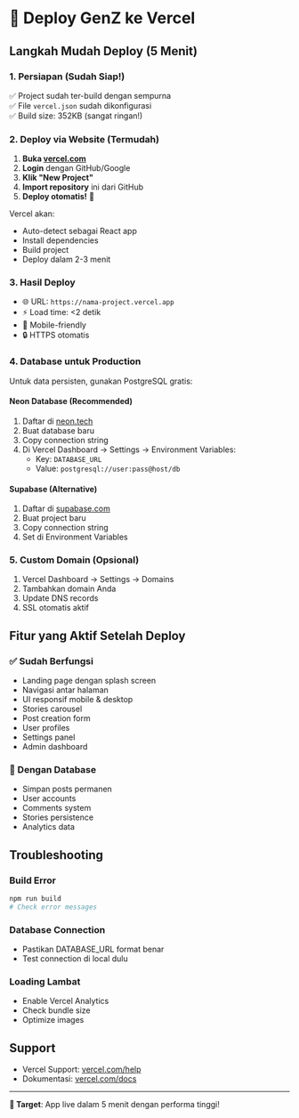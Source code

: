 # 🚀 Deploy GenZ ke Vercel

## Langkah Mudah Deploy (5 Menit)

### 1. Persiapan (Sudah Siap!)
✅ Project sudah ter-build dengan sempurna  
✅ File `vercel.json` sudah dikonfigurasi  
✅ Build size: 352KB (sangat ringan!)  

### 2. Deploy via Website (Termudah)

1. **Buka [vercel.com](https://vercel.com)**
2. **Login** dengan GitHub/Google
3. **Klik "New Project"**
4. **Import repository** ini dari GitHub
5. **Deploy otomatis!** 🎉

Vercel akan:
- Auto-detect sebagai React app
- Install dependencies
- Build project
- Deploy dalam 2-3 menit

### 3. Hasil Deploy
- 🌐 URL: `https://nama-project.vercel.app`
- ⚡ Load time: <2 detik
- 📱 Mobile-friendly
- 🔒 HTTPS otomatis

### 4. Database untuk Production

Untuk data persisten, gunakan PostgreSQL gratis:

#### Neon Database (Recommended)
1. Daftar di [neon.tech](https://neon.tech)
2. Buat database baru
3. Copy connection string
4. Di Vercel Dashboard → Settings → Environment Variables:
   - Key: `DATABASE_URL`
   - Value: `postgresql://user:pass@host/db`

#### Supabase (Alternative)
1. Daftar di [supabase.com](https://supabase.com)
2. Buat project baru
3. Copy connection string
4. Set di Environment Variables

### 5. Custom Domain (Opsional)
1. Vercel Dashboard → Settings → Domains
2. Tambahkan domain Anda
3. Update DNS records
4. SSL otomatis aktif

## Fitur yang Aktif Setelah Deploy

### ✅ Sudah Berfungsi
- Landing page dengan splash screen
- Navigasi antar halaman
- UI responsif mobile & desktop
- Stories carousel
- Post creation form
- User profiles
- Settings panel
- Admin dashboard

### 🔄 Dengan Database
- Simpan posts permanen
- User accounts
- Comments system
- Stories persistence
- Analytics data

## Troubleshooting

### Build Error
```bash
npm run build
# Check error messages
```

### Database Connection
- Pastikan DATABASE_URL format benar
- Test connection di local dulu

### Loading Lambat
- Enable Vercel Analytics
- Check bundle size
- Optimize images

## Support
- Vercel Support: [vercel.com/help](https://vercel.com/help)
- Dokumentasi: [vercel.com/docs](https://vercel.com/docs)

---
**🎯 Target**: App live dalam 5 menit dengan performa tinggi!